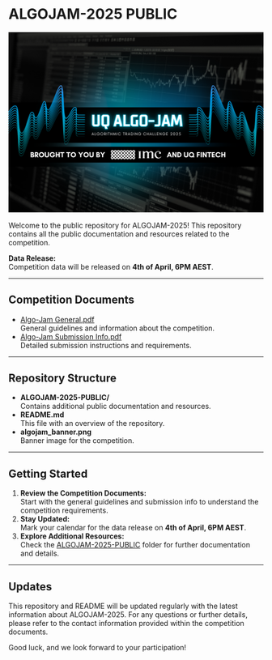 # ALGOJAM-2025 PUBLIC

![AlgoJam Banner](algojam_banner.png)

Welcome to the public repository for ALGOJAM-2025! This repository contains all the public documentation and resources related to the competition.

**Data Release:**  
Competition data will be released on **4th of April, 6PM AEST**.

---

## Competition Documents

- [Algo-Jam General.pdf](Competition%20Documents/Algo-Jam_General.pdf)  
  General guidelines and information about the competition.
- [Algo-Jam Submission Info.pdf](Competition%20Documents/Algo-Jam_SubmissionInfo.pdf)  
  Detailed submission instructions and requirements.

---

## Repository Structure

- **ALGOJAM-2025-PUBLIC/**  
  Contains additional public documentation and resources.
- **README.md**  
  This file with an overview of the repository.
- **algojam_banner.png**  
  Banner image for the competition.

---

## Getting Started

1. **Review the Competition Documents:**  
   Start with the general guidelines and submission info to understand the competition requirements.
2. **Stay Updated:**  
   Mark your calendar for the data release on **4th of April, 6PM AEST**.
3. **Explore Additional Resources:**  
   Check the [ALGOJAM-2025-PUBLIC](ALGOJAM-2025-PUBLIC/) folder for further documentation and details.

---

## Updates

This repository and README will be updated regularly with the latest information about ALGOJAM-2025. For any questions or further details, please refer to the contact information provided within the competition documents.

Good luck, and we look forward to your participation!
